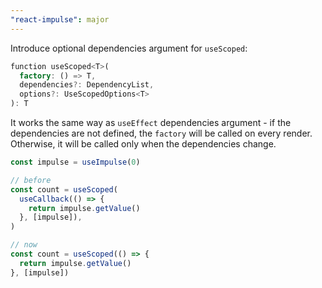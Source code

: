 ```yaml
---
"react-impulse": major
---
```


Introduce optional dependencies argument for `useScoped`:

```dart
function useScoped<T>(
  factory: () => T,
  dependencies?: DependencyList,
  options?: UseScopedOptions<T>
): T
```

It works the same way as `useEffect` dependencies argument - if the dependencies are not defined, the `factory` will be called on every render. Otherwise, it will be called only when the dependencies change.

```ts
const impulse = useImpulse(0)

// before
const count = useScoped(
  useCallback(() => {
    return impulse.getValue()
  }, [impulse]),
)

// now
const count = useScoped(() => {
  return impulse.getValue()
}, [impulse])
```
